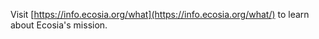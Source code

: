 Visit [https://info.ecosia.org/what](https://info.ecosia.org/what/) to learn about Ecosia's mission.
